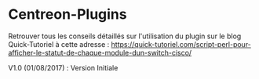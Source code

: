 Centreon-Plugins
================

Retrouver tous les conseils détaillés sur l'utilisation du plugin sur le blog Quick-Tutoriel à cette adresse : https://quick-tutoriel.com/script-perl-pour-afficher-le-statut-de-chaque-module-dun-switch-cisco/

V1.0 (01/08/2017) : Version Initiale

